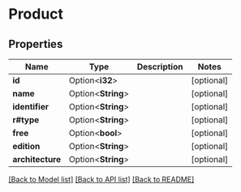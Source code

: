 # Product

## Properties

Name | Type | Description | Notes
------------ | ------------- | ------------- | -------------
**id** | Option<**i32**> |  | [optional]
**name** | Option<**String**> |  | [optional]
**identifier** | Option<**String**> |  | [optional]
**r#type** | Option<**String**> |  | [optional]
**free** | Option<**bool**> |  | [optional]
**edition** | Option<**String**> |  | [optional]
**architecture** | Option<**String**> |  | [optional]

[[Back to Model list]](../README.md#documentation-for-models) [[Back to API list]](../README.md#documentation-for-api-endpoints) [[Back to README]](../README.md)


